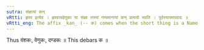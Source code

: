 ```yaml
---
sutra: संज्ञायां कन्
vRtti: हृस्व इत्येव । हृस्वत्वहेतुका या संज्ञा तस्यां गम्यमानायां कन् प्रत्ययो भवति । पूर्वस्यायमपवादः ॥
vRtti_eng: The affix _kan_ (-- क) comes when the short thing is a Name.
---
```

Thus वंशकः, वेणुकः, दण्डकः ॥ This debars क ॥
